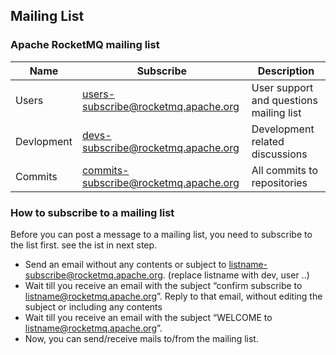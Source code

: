 ## Mailing List
### Apache RocketMQ mailing list
Name|Subscribe|Description
-- | -- | --
Users|users-subscribe@rocketmq.apache.org|User support and questions mailing list
Devlopment|devs-subscribe@rocketmq.apache.org|Development related discussions 
Commits|commits-subscribe@rocketmq.apache.org|All commits to repositories

### How to subscribe to a mailing list
Before you can post a message to a mailing list, you need to subscribe to the list first. see the ist in next step.

- Send an email without any contents or subject to listname-subscribe@rocketmq.apache.org. (replace listname with dev, user ..)
- Wait till you receive an email with the subject “confirm subscribe to listname@rocketmq.apache.org”. Reply to that email, without editing the subject or including any contents
- Wait till you receive an email with the subject “WELCOME to listname@rocketmq.apache.org”.
- Now, you can send/receive mails to/from the mailing list.
